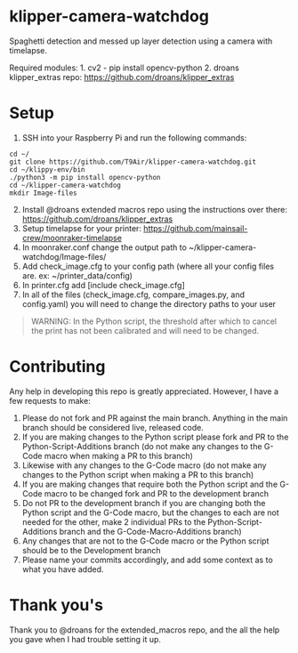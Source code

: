 # klipper-camera-watchdog
Spaghetti detection and messed up layer detection using a camera with timelapse.

Required modules:
    1. cv2 - pip install opencv-python
    2. droans klipper_extras repo: https://github.com/droans/klipper_extras

# Setup
1. SSH into your Raspberry Pi and run the following commands:
 ```
cd ~/
git clone https://github.com/T9Air/klipper-camera-watchdog.git
cd ~/klippy-env/bin
./python3 -m pip install opencv-python
cd ~/klipper-camera-watchdog
mkdir Image-files
```
2. Install @droans extended macros repo using the instructions over there: https://github.com/droans/klipper_extras
3. Setup timelapse for your printer: https://github.com/mainsail-crew/moonraker-timelapse
4. In moonraker.conf change the output path to ~/klipper-camera-watchdog/Image-files/
5. Add check_image.cfg to your config path (where all your config files are. ex: ~/printer_data/config)
6. In printer.cfg add [include check_image.cfg]
7. In all of the files (check_image.cfg, compare_images.py, and config.yaml) you will need to change the directory paths to your user

>WARNING: In the Python script, the threshold after which to cancel the print has not been calibrated and will need to be changed.

# Contributing
Any help in developing this repo is greatly appreciated. However, I have a few requests to make:

1. Please do not fork and PR against the main branch. Anything in the main branch should be considered live, released code.
2. If you are making changes to the Python script please fork and PR to the Python-Script-Additions branch (do not make any changes to the G-Code macro when making a PR to this branch)
3. Likewise with any changes to the G-Code macro (do not make any changes to the Python script when making a PR to this branch)
4. If you are making changes that require both the Python script and the G-Code macro to be changed fork and PR to the development branch
5. Do not PR to the development branch if you are changing both the Python script and the G-Code macro, but the changes to each are not needed for the other, make 2 individual PRs to the Python-Script-Additions branch and the G-Code-Macro-Additions branch)
6. Any changes that are not to the G-Code macro or the Python script should be to the Development branch
7. Please name your commits accordingly, and add some context as to what you have added.

# Thank you's
Thank you to @droans for the extended_macros repo, and the all the help you gave when I had trouble setting it up.
